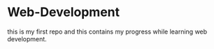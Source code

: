# Web-Development
this is my first repo and this contains my progress while learning web development.

